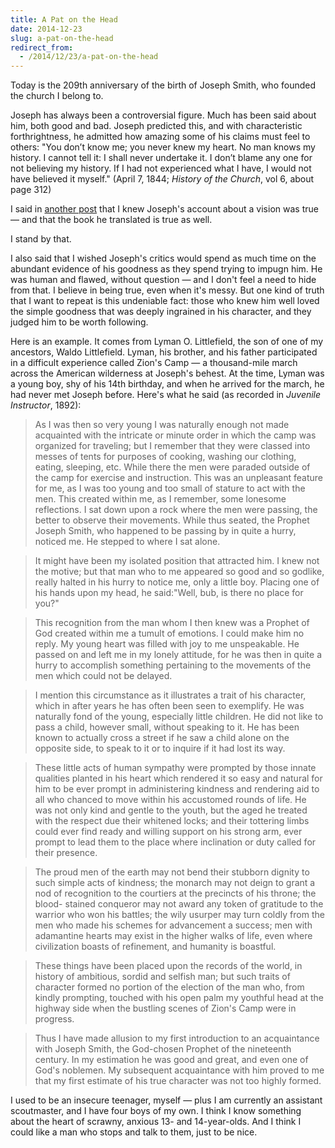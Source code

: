 ```yaml
---
title: A Pat on the Head
date: 2014-12-23
slug: a-pat-on-the-head
redirect_from:
  - /2014/12/23/a-pat-on-the-head
---
```


Today is the 209th anniversary of the birth of Joseph Smith, who founded the church I belong to.

Joseph has always been a controversial figure. Much has been said about him, both good and bad. Joseph predicted this, and with characteristic forthrightness, he admitted how amazing some of his claims must feel to others: "You don’t know me; you never knew my heart. No man knows my history. I cannot tell it: I shall never undertake it. I don’t blame any one for not believing my history. If I had not experienced what I have, I would not have believed it myself." (April 7, 1844; <em>History of the Church</em>, vol 6, about page 312)

I said in <a title="What I Believe" href="what-i-believe">another post</a> that I knew Joseph's account about a vision was true &mdash; and that the book he translated is true as well.

I stand by that.

I also said that I wished Joseph's critics would spend as much time on the abundant evidence of his goodness as they spend trying to impugn him. He was human and flawed, without question &mdash; and I don't feel a need to hide from that. I believe in being true, even when it's messy. But one kind of truth that I want to repeat is this undeniable fact: those who knew him well loved the simple goodness that was deeply ingrained in his character, and they judged him to be worth following.

Here is an example. It comes from Lyman O. Littlefield, the son of one of my ancestors, Waldo Littlefield. Lyman, his brother, and his father participated in a difficult experience called Zion's Camp &mdash; a thousand-mile march across the American wilderness at Joseph's behest. At the time, Lyman was a young boy, shy of his 14th birthday, and when he arrived for the march, he had never met Joseph before. Here's what he said (as recorded in <cite>Juvenile Instructor</cite>, 1892):

> As I was then so very young I was naturally enough not made acquainted with the intricate or minute order in which the camp was organized for traveling; but I remember that they were classed into messes of tents for purposes of cooking, washing our clothing, eating, sleeping, etc. While there the men were paraded outside of the camp for exercise and instruction. This was an unpleasant feature for me, as I was too young and too small of stature to act with the men. This created within me, as I remember, some lonesome reflections. I sat down upon a rock where the men were passing, the better to observe their movements. While thus seated, the Prophet Joseph Smith, who happened to be passing by in quite a hurry, noticed me. He stepped to where I sat alone.

> It might have been my isolated position that attracted him. I knew not the motive; but that man who to me appeared so good and so godlike, really halted in his hurry to notice me, only a little boy. Placing one of his hands upon my head, he said:"Well, bub, is there no place for you?"

> This recognition from the man whom I then knew was a Prophet of God created within me a tumult of emotions. I could make him no reply. My young heart was filled with joy to me unspeakable. He passed on and left me in my lonely attitude, for he was then in quite a hurry to accomplish something pertaining to the movements of the men which could not be delayed.

> I mention this circumstance as it illustrates a trait of his character, which in after years he has often been seen to exemplify. He was naturally fond of the young, especially little children. He did not like to pass a child, however small, without speaking to it. He has been known to actually cross a street if he saw a child alone on the opposite side, to speak to it or to inquire if it had lost its way.

> These little acts of human sympathy were prompted by those innate qualities planted in his heart which rendered it so easy and natural for him to be ever prompt in administering kindness and rendering aid to all who chanced to move within his accustomed rounds of life. He was not only kind and gentle to the youth, but the aged he treated with the respect due their
whitened locks; and their tottering limbs could ever find ready and willing support on his strong arm, ever prompt to lead them to the place where inclination or duty called for their presence.

> The proud men of the earth may not bend their stubborn dignity to such simple acts of kindness; the monarch may not deign to grant a nod of recognition to the courtiers at the precincts of his throne; the blood- stained conqueror may not award any token of gratitude to the warrior who won his battles; the wily usurper may turn coldly from the men who made his schemes for advancement a success; men with adamantine hearts may exist in the higher walks of life, even where civilization boasts of refinement, and humanity is boastful.

> These things have been placed upon the records of the world, in history of ambitious, sordid and selfish man; but such traits of character formed no portion of the election of the man who, from kindly prompting, touched with his open palm my youthful head at the highway side when the bustling scenes of Zion's Camp were in progress.

> Thus I have made allusion to my first introduction to an acquaintance with Joseph Smith, the God-chosen Prophet of the nineteenth century. In my estimation he was good and great, and even one of God's noblemen. My subsequent acquaintance with him proved to me that my first estimate of his true character was not too highly formed.

I used to be an insecure teenager, myself &mdash; plus I am currently an assistant scoutmaster, and I have four boys of my own. I think I know something about the heart of scrawny, anxious 13- and 14-year-olds. And I think I could like a man who stops and talk to them, just to be nice.